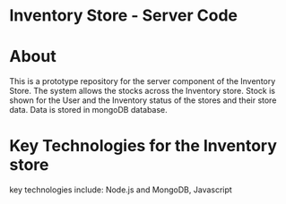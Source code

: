 # Inventory Store - Server Code

# About

 This is a prototype repository for the server component of the Inventory Store. The system allows the stocks across the Inventory store. Stock is shown for the User and the Inventory status of the stores and their store data. Data is stored in mongoDB database.

# Key Technologies for the Inventory store
key technologies include: Node.js and MongoDB, Javascript 

